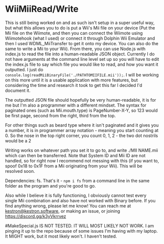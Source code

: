 # WiiMiiRead/Write
This is still being worked on and as such isn't setup in a super useful way, but what this allows you to do is put a Wii's Mii file on your device (Put the Mii file on the Wiimote, and then you can connect the Wiimote using Wiimotehook (what I used) or connect it through Dolphin Wii Emulator and then I used WDML_MiiTransfer to get it onto my device. You can also do the same to write a Mii to your Wii). From there, you can use Node.js with index.js to read the file into a human-readable JSON object. Currently I do not have arguments at the command line level set up so you will have to edit the index.js file to say which file you would like to read, and how you want it outputted. I just do `console.log(readMiiBinaryFile('./PATHTOMIIFILE.mii'));`. I will be working on this more until it is a usable application with more features, but considering the time and research it took to get this far I decided I'd document it.

The outputted JSON file should hopefully be very human-readable, it is for me but I'm also a programmer with a different mindset. The syntax for paginated ones (such as Mii.mouth.type) is PageNumber-X-Y, so 123 would be first page, second from the right, third from the top.

For other things such as beard type where it isn't paginated and it gives you a number, it is in programmer array notation - meaning you start counting at 0. So the nose in the top right corner, you count 0, 1, 2 - the two dot nostrils would be a 2

Writing works on whatever path you set it to go to, and write ./MII NAME.mii which can then be transferred. Note that System ID and Mii ID are not handled, so for right now I recommend not messing with this (if you want to, spoof 0x18 to 0x1F from a Mii originating from your Wii). This will be resolved soon.


Dependencies: fs. That's it - `npm i fs` from a command line in the same folder as the program and you're good to go.

Also while I believe it is fully functioning, I obviously cannot test every single Mii combination and also have not worked with Binary before. If you find anything wrong, please let me know! You can reach me at kestron@kestron.software, or making an issue, or joining https://discord.gg/k3yVkrrvez

#MakeSpecial.js
IS NOT TESTED. IT WILL MOST LIKELY NOT WORK.
I am pinging it up to the repo because of some issues I'm having with my laptop. It MIGHT work, but it most likely won't. I haven't tested.
